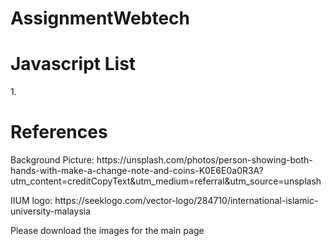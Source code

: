 # AssignmentWebtech
<h1> Javascript List </h1>
<p>
  1. 
</p>
<h1> References </h1>
<p>
  Background Picture:
  https://unsplash.com/photos/person-showing-both-hands-with-make-a-change-note-and-coins-K0E6E0a0R3A?utm_content=creditCopyText&utm_medium=referral&utm_source=unsplash 
</p>
<p>
  IIUM logo:
  https://seeklogo.com/vector-logo/284710/international-islamic-university-malaysia
</p>
<p>
  Please download the images for the main page
</p>
